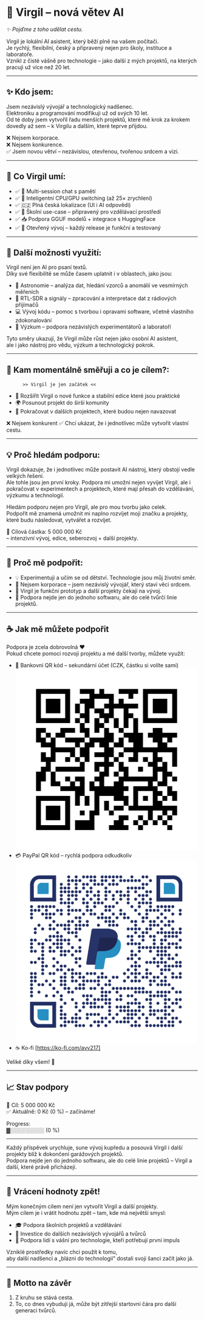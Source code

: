 # 🌟 Virgil – nová větev AI  
*✨ Pojďme z toho udělat cestu.*

Virgil je lokální AI asistent, který běží plně na vašem počítači.  
Je rychlý, flexibilní, český a připravený nejen pro školy, instituce a laboratoře.  
Vznikl z čisté vášně pro technologie – jako další z mých projektů, na kterých pracuji už více než 20 let.

---

## ✨ Kdo jsem:
Jsem nezávislý vývojář a technologický nadšenec.  
Elektroniku a programování modifikuji už od svých 10 let.  
Od té doby jsem vytvořil řadu menších projektů, které mě krok za krokem dovedly až sem – k Virgilu a dalším, které teprve přijdou.  

❌ Nejsem korporace.  
❌ Nejsem konkurence.  
✅ Jsem novou větví – nezávislou, otevřenou, tvořenou srdcem a vizí.  

---

## 🚀 Co Virgil umí:
- ✅ 🧠  Multi-session chat s pamětí  
- ✅ 🔄  Inteligentní CPU/GPU switching (až 25× zrychlení)  
- ✅ 🇨🇿   Plná česká lokalizace (UI i AI odpovědi)  
- ✅ 🏫  Školní use-case – připravený pro vzdělávací prostředí  
- ✅ 📥  Podpora GGUF modelů + integrace s HuggingFace  
- ✅ 🔧  Otevřený vývoj – každý release je funkční a testovaný

---

## 🌌 Další možnosti využití:

Virgil není jen AI pro psaní textů.  
Díky své flexibilitě se může časem uplatnit i v oblastech, jako jsou:

- 🔭 Astronomie – analýza dat, hledání vzorců a anomálií ve vesmírných měřeních  
- 📡 RTL-SDR a signály – zpracování a interpretace dat z rádiových přijímačů  
- 💻 Vývoj kódu – pomoc s tvorbou i opravami software, včetně vlastního zdokonalování  
- 🧪 Výzkum – podpora nezávislých experimentátorů a laboratoří  

Tyto směry ukazují, že Virgil může růst nejen jako osobní AI asistent,  
ale i jako nástroj pro vědu, výzkum a technologický pokrok.

---

## 🎯 Kam momentálně směřuji a co je cílem?:
          >> Virgil je jen začátek <<
- 🚀 Rozšířit Virgil o nové funkce a stabilní edice které jsou praktické 
- 🌍 Posunout projekt do širší komunity  
- 🔄 Pokračovat v dalších projektech, které budou nejen navazovat  

❌ Nejsem konkurent
✅ Chci ukázat, že i jednotlivec může vytvořit vlastní cestu.  

---

## 💡 Proč hledám podporu:
Virgil dokazuje, že i jednotlivec může postavit AI nástroj, který obstojí vedle velkých řešení.  
Ale tohle jsou jen první kroky. 
Podpora mi umožní nejen vyvíjet Virgil, ale i pokračovat v experimentech a projektech, které mají přesah do vzdělávání, výzkumu a technologií.


Hledám podporu nejen pro Virgil, ale pro mou tvorbu jako celek.  
Podpořit mě znamená umožnit mi naplno rozvíjet moji značku a projekty, které budu následovat, vytvářet a rozvíjet.  

🎯 Cílová částka: 5 000 000 Kč  
– intenzivní vývoj, edice, seberozvoj + další projekty.

---

## 🌟 Proč mě podpořit:
- 💡 Experimentuji a učím se od dětství. Technologie jsou můj životní směr. 
- 💪 Nejsem korporace – jsem nezávislý vývojář, který staví věci srdcem. 
- 🚀 Virgil je funkční prototyp a další projekty čekají na vývoj.  
- 🔄 Podpora nejde jen do jednoho softwaru, ale do celé tvůrčí linie projektů. 

---

## ☕ Jak mě můžete podpořit

Podpora je zcela dobrovolná ❤️  
Pokud chcete pomoci rozvoji projektu a mé další tvorby, můžete využít:

- 📲 Bankovní QR kód – sekundární účet (CZK, částku si volíte sami)  
  ![Bankovní QR kód](https://github.com/AVV217/Projekt-Virgil/raw/main/airbank.jpg)
- 💳 PayPal QR kód – rychlá podpora odkudkoliv  
  ![PayPal QR kód](https://github.com/AVV217/Projekt-Virgil/raw/main/qr_paypal.png)
- ☕ Ko-fi [https://ko-fi.com/avv217]


Veliké díky všem! 🙏

---

## 📈 Stav podpory

🎯 Cíl: 5 000 000 Kč  
✅ Aktuálně: 0 Kč (0 %) – začínáme!  

Progress:  
▓░░░░░░░░░ (0 %)

---

Každý příspěvek urychluje, sune vývoj kupředu a posouvá Virgil i další projekty blíž k dokončení garážových projektů.  
Podpora nejde jen do jednoho softwaru, ale do celé linie projektů – Virgil a další, které právě přicházejí.

---

## 🔄 Vrácení hodnoty zpět!

Mým konečným cílem není jen vytvořit Virgil a další projekty.  
Mým cílem je i vrátit hodnotu zpět – tam, kde má největší smysl:

- 🎓 Podpora školních projektů a vzdělávání  
- 🚀 Investice do dalších nezávislých vývojářů a tvůrců  
- 🤝 Podpora lidí s vášní pro technologie, kteří potřebují první impuls  

Vzniklé prostředky navíc chci použít k tomu,  
aby další nadšenci a „blázni do technologií“ dostali svoji šanci začít jako já.

---

## 🌟 Motto na závěr
1) Z kruhu se stává cesta.  
2) To, co dnes vybuduji já, může být zítřejší startovní čára pro další generaci tvůrců.
